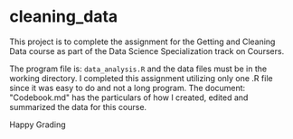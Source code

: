 cleaning_data
=============

This project is to complete the assignment for the Getting and Cleaning Data course as part of the Data Science Specialization track on Coursers.

The program file is: `data_analysis.R` and the data files must be in the working directory.  I completed this assignment utilizing only one .R file since it was easy to do and not a long program.
The document: "Codebook.md" has the particulars of how I created, edited and summarized the data for this course.

Happy Grading
